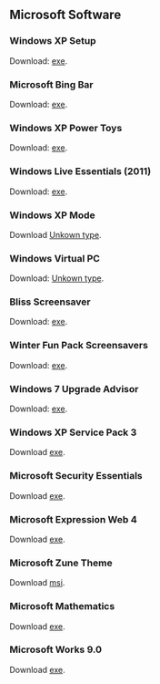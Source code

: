 ## Microsoft Software
### Windows XP Setup
Download: [exe](http://web.archive.org/web/20020119173328/http://mssjus.www.conxion.com/download/whistler/install/310994/win98mexp/en-us/winxp_en_pro_bf.exe).

### Microsoft Bing Bar
Download: [exe](http://web.archive.org/web/20190108002546/http://download.microsoft.com/download/A/3/5/A351612B-4ED8-47F8-996D-7A5C23A9ED1E/BingBar/en/BingBarSetup.EXE).

### Windows XP Power Toys
Download: [exe](http://web.archive.org/web/20011102031109/http://mssjus.www.conxion.com/download/whistler/install/1.0/wxp/en-us/powertoysetup.exe).

### Windows Live Essentials (2011)
Download: [exe](http://web.archive.org/web/20130206033057/http://download.microsoft.com/download/8/3/D/83D75746-DF04-45E9-8374-BD31B9419128/wlsetup-web.exe).

### Windows XP Mode
Download [Unkown type](http://web.archive.org/web/20170820142518if_/https://www.microsoft.com/en-us/download/confirmation.aspx?id=8002).

### Windows Virtual PC
Download: [Unkown type](http://web.archive.org/web/20170829044136/https://www.microsoft.com/en-us/download/confirmation.aspx?id=3702).

### Bliss Screensaver
Download: [exe](https://web.archive.org/web/20030402135937/http://download.microsoft.com/download/whistler/ssaver/1.0/WXP/EN-US/blisssaver.exe).

### Winter Fun Pack Screensavers
Download: [exe](https://web.archive.org/web/20051124130705/http://download.microsoft.com/download/4/5/6/4560d9e2-982b-4e3e-9771-ed3ca074f4bb/screensaverfunpack.exe).


### Windows 7 Upgrade Advisor
Download: [exe](http://web.archive.org/web/20130206034623/http://download.microsoft.com/download/9/5/D/95D3883A-00A2-4A8A-A979-48D5AB9B1112/Windows7UpgradeAdvisorSetup.exe).

### Windows XP Service Pack 3
Download [exe](http://web.archive.org/web/20130206162048/http://download.microsoft.com/download/d/3/0/d30e32d8-418a-469d-b600-f32ce3edf42d/WindowsXP-KB936929-SP3-x86-ENU.exe).


### Microsoft Security Essentials
Download [exe](http://web.archive.org/web/20130130225229mp_/http://mse.dlservice.microsoft.com/download/A/3/8/A38FFBF2-1122-48B4-AF60-E44F6DC28BD8/enus/amd64/mseinstall.exe).


### Microsoft Expression Web 4
Download [exe](https://web.archive.org/web/20150602194021/http://download.microsoft.com/download/F/D/8/FD88D81D-52B5-486A-A53F-CCDB485D5258/Web_Trial_en.exe).


### Microsoft Zune Theme
Download [msi](https://web.archive.org/web/20130224083838/http://download.microsoft.com/download/e/a/9/ea9af5ae-b48e-473e-85fe-dcde7472e644/ZuneDesktopTheme.msi).


### Microsoft Mathematics
Download [exe](http://web.archive.org/web/20110122043235/http://msft-dnl.digitalrivercontent.net/msoffice/pub/X13-66853/X13-66853.exe).


### Microsoft Works 9.0 
Download [exe](https://web.archive.org/web/20150405122849/https://drcdn.blob.core.windows.net/msoffice/pub/X14-02658/X14-02658.exe).